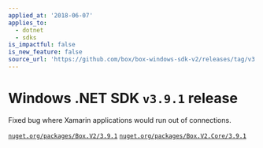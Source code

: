 ```yaml
---
applied_at: '2018-06-07'
applies_to:
  - dotnet
  - sdks
is_impactful: false
is_new_feature: false
source_url: 'https://github.com/box/box-windows-sdk-v2/releases/tag/v3.9.1'
---
```

# Windows .NET SDK `v3.9.1` release

Fixed bug where Xamarin applications would run out of connections.

[`nuget.org/packages/Box.V2/3.9.1`](https://www.nuget.org/packages/Box.V2/3.9.1)
[`nuget.org/packages/Box.V2.Core/3.9.1`](https://www.nuget.org/packages/Box.V2.Core/3.9.1)
